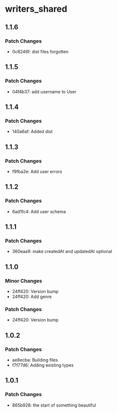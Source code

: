 # writers_shared

## 1.1.6

### Patch Changes

- 0c8246f: dist files forgotten

## 1.1.5

### Patch Changes

- 04f4b37: add username to User

## 1.1.4

### Patch Changes

- 140a6af: Added dist

## 1.1.3

### Patch Changes

- f9fba2e: Add user errors

## 1.1.2

### Patch Changes

- 6ad1fc4: Add user schema

## 1.1.1

### Patch Changes

- 360eaa9: make createdAt and updatedAt optional

## 1.1.0

### Minor Changes

- 24ff420: Version bump
- 24ff420: Add genre

### Patch Changes

- 24ff420: Version bump

## 1.0.2

### Patch Changes

- ae8ecba: Building files
- f7f77d6: Adding existing types

## 1.0.1

### Patch Changes

- 865b928: the start of something beautiful
